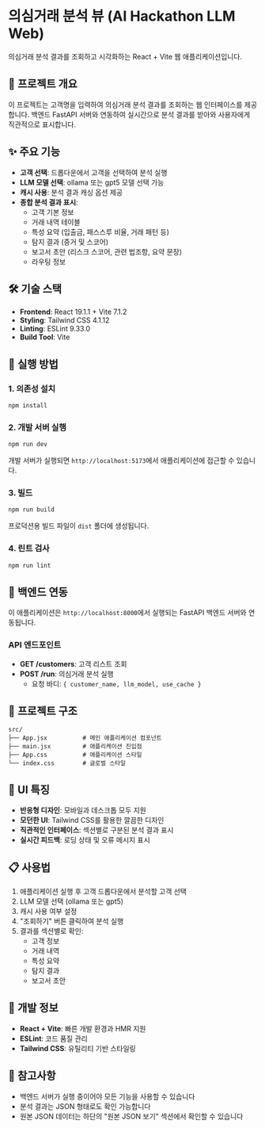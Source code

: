 # 의심거래 분석 뷰 (AI Hackathon LLM Web)

의심거래 분석 결과를 조회하고 시각화하는 React + Vite 웹 애플리케이션입니다.

## 🎯 프로젝트 개요

이 프로젝트는 고객명을 입력하여 의심거래 분석 결과를 조회하는 웹 인터페이스를 제공합니다. 백엔드 FastAPI 서버와 연동하여 실시간으로 분석 결과를 받아와 사용자에게 직관적으로 표시합니다.

## ✨ 주요 기능

- **고객 선택**: 드롭다운에서 고객을 선택하여 분석 실행
- **LLM 모델 선택**: ollama 또는 gpt5 모델 선택 가능
- **캐시 사용**: 분석 결과 캐싱 옵션 제공
- **종합 분석 결과 표시**:
  - 고객 기본 정보
  - 거래 내역 테이블
  - 특성 요약 (입출금, 패스스루 비율, 거래 패턴 등)
  - 탐지 결과 (증거 및 스코어)
  - 보고서 초안 (리스크 스코어, 관련 법조항, 요약 문장)
  - 라우팅 정보

## 🛠 기술 스택

- **Frontend**: React 19.1.1 + Vite 7.1.2
- **Styling**: Tailwind CSS 4.1.12
- **Linting**: ESLint 9.33.0
- **Build Tool**: Vite

## 🚀 실행 방법

### 1. 의존성 설치
```bash
npm install
```

### 2. 개발 서버 실행
```bash
npm run dev
```
개발 서버가 실행되면 `http://localhost:5173`에서 애플리케이션에 접근할 수 있습니다.

### 3. 빌드
```bash
npm run build
```
프로덕션용 빌드 파일이 `dist` 폴더에 생성됩니다.

### 4. 린트 검사
```bash
npm run lint
```

## 🔌 백엔드 연동

이 애플리케이션은 `http://localhost:8000`에서 실행되는 FastAPI 백엔드 서버와 연동됩니다.

### API 엔드포인트

- **GET /customers**: 고객 리스트 조회
- **POST /run**: 의심거래 분석 실행
  - 요청 바디: `{ customer_name, llm_model, use_cache }`

## 📁 프로젝트 구조

```
src/
├── App.jsx          # 메인 애플리케이션 컴포넌트
├── main.jsx         # 애플리케이션 진입점
├── App.css          # 애플리케이션 스타일
└── index.css        # 글로벌 스타일
```

## 🎨 UI 특징

- **반응형 디자인**: 모바일과 데스크톱 모두 지원
- **모던한 UI**: Tailwind CSS를 활용한 깔끔한 디자인
- **직관적인 인터페이스**: 섹션별로 구분된 분석 결과 표시
- **실시간 피드백**: 로딩 상태 및 오류 메시지 표시

## 📋 사용법

1. 애플리케이션 실행 후 고객 드롭다운에서 분석할 고객 선택
2. LLM 모델 선택 (ollama 또는 gpt5)
3. 캐시 사용 여부 설정
4. "조회하기" 버튼 클릭하여 분석 실행
5. 결과를 섹션별로 확인:
   - 고객 정보
   - 거래 내역
   - 특성 요약
   - 탐지 결과
   - 보고서 초안

## 🔧 개발 정보

- **React + Vite**: 빠른 개발 환경과 HMR 지원
- **ESLint**: 코드 품질 관리
- **Tailwind CSS**: 유틸리티 기반 스타일링

## 📝 참고사항

- 백엔드 서버가 실행 중이어야 모든 기능을 사용할 수 있습니다
- 분석 결과는 JSON 형태로도 확인 가능합니다
- 원본 JSON 데이터는 하단의 "원본 JSON 보기" 섹션에서 확인할 수 있습니다
